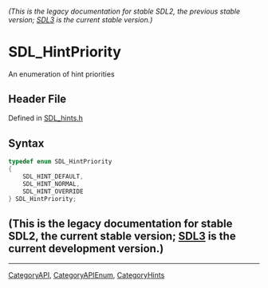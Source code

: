 ###### (This is the legacy documentation for stable SDL2, the previous stable version; [SDL3](https://wiki.libsdl.org/SDL3/) is the current stable version.)
# SDL_HintPriority

An enumeration of hint priorities

## Header File

Defined in [SDL_hints.h](https://github.com/libsdl-org/SDL/blob/SDL2/include/SDL_hints.h)

## Syntax

```c
typedef enum SDL_HintPriority
{
    SDL_HINT_DEFAULT,
    SDL_HINT_NORMAL,
    SDL_HINT_OVERRIDE
} SDL_HintPriority;
```

## (This is the legacy documentation for stable SDL2, the current stable version; [SDL3](https://wiki.libsdl.org/SDL3/) is the current development version.)



----
[CategoryAPI](CategoryAPI), [CategoryAPIEnum](CategoryAPIEnum), [CategoryHints](CategoryHints)

